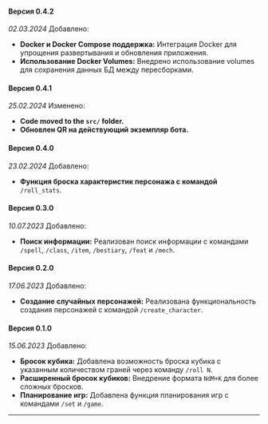 #### Версия 0.4.2
*02.03.2024*
Добавлено:
- **Docker и Docker Compose поддержка:** Интеграция Docker для упрощения развертывания и обновления приложения.
- **Использование Docker Volumes:** Внедрено использование volumes для сохранения данных БД между пересборками.

#### Версия 0.4.1
*25.02.2024*
Изменено:
- **Code moved to the `src/` folder.**
- **Обновлен QR на действующий экземпляр бота.**

#### Версия 0.4.0
*23.02.2024*
Добавлено:
- **Функция броска характеристик персонажа с командой** `/roll_stats`.

#### Версия 0.3.0
*10.07.2023*
Добавлено:
- **Поиск информации:** Реализован поиск информации с командами `/spell`, `/class`, `/item`, `/bestiary`, `/feat` и `/mech`.

#### Версия 0.2.0 
*17.06.2023*
Добавлено:
- **Создание случайных персонажей:** Реализована функциональность создания персонажей с командой `/create_character`.

#### Версия 0.1.0
*15.06.2023*
Добавлено:
- **Бросок кубика:** Добавлена возможность броска кубика с указанным количеством граней через команду `/roll N`.
- **Расширенный бросок кубиков:** Внедрение формата `NdM+K` для более сложных бросков.
- **Планирование игр:** Добавлена функция планирования игр с командами `/set` и `/game`.

---